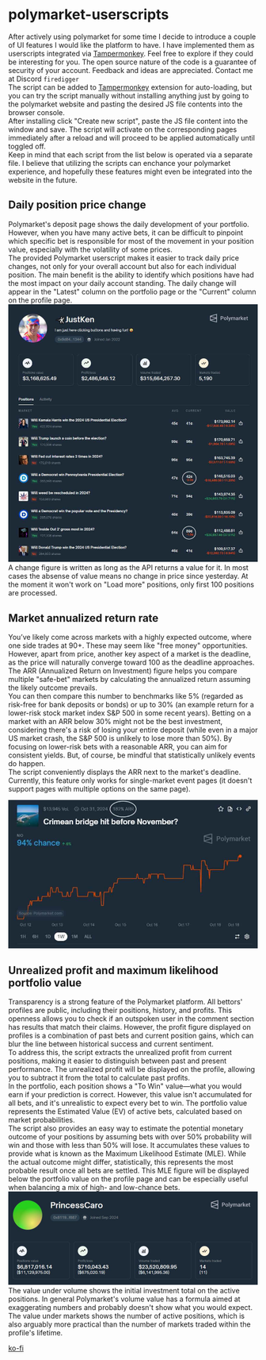 # polymarket-userscripts
After actively using polymarket for some time I decide to introduce a couple of UI features I would like the platform to have. I have implemented them as userscripts integrated via [Tampermonkey](https://www.tampermonkey.net). Feel free to explore if they could be interesting for you. The open source nature of the code is a guarantee of security of your account. Feedback and ideas are appreciated. Contact me at Discord `firedigger`  
The script can be added to [Tampermonkey](https://www.tampermonkey.net) extension for auto-loading, but you can try the script manually without installing anything just by going to the polymarket website and pasting the desired JS file contents into the browser console.  
After installing click "Create new script", paste the JS file content into the window and save. The script will activate on the corresponding pages immediately after a reload and will proceed to be applied automatically until toggled off.  
Keep in mind that each script from the list below is operated via a separate file. I believe that utilizing the scripts can enchance your polymarket experience, and hopefully these features might even be integrated into the website in the future.

## Daily position price change
Polymarket's deposit page shows the daily development of your portfolio. However, when you have many active bets, it can be difficult to pinpoint which specific bet is responsible for most of the movement in your position value, especially with the volatility of some prices.  
The provided Polymarket userscript makes it easier to track daily price changes, not only for your overall account but also for each individual position. The main benefit is the ability to identify which positions have had the most impact on your daily account standing. The daily change will appear in the "Latest" column on the portfolio page or the "Current" column on the profile page.
![JustKen profile](https://raw.githubusercontent.com/firedigger/polymarket-userscripts/refs/heads/main/screen1.JPG)
A change figure is written as long as the API returns a value for it. In most cases the absense of value means no change in price since yesterday. At the moment it won't work on "Load more" positions, only first 100 positions are processed.
## Market annualized return rate
You’ve likely come across markets with a highly expected outcome, where one side trades at 90+. These may seem like "free money" opportunities. However, apart from price, another key aspect of a market is the deadline, as the price will naturally converge toward 100 as the deadline approaches. The ARR (Annualized Return on Investment) figure helps you compare multiple "safe-bet" markets by calculating the annualized return assuming the likely outcome prevails.  
You can then compare this number to benchmarks like 5% (regarded as risk-free for bank deposits or bonds) or up to 30% (an example return for a lower-risk stock market index S&P 500 in some recent years). Betting on a market with an ARR below 30% might not be the best investment, considering there's a risk of losing your entire deposit (while even in a major US market crash, the S&P 500 is unlikely to lose more than 50%). By focusing on lower-risk bets with a reasonable ARR, you can aim for consistent yields. But, of course, be mindful that statistically unlikely events do happen.  
The script conveniently displays the ARR next to the market's deadline. Currently, this feature only works for single-market event pages (it doesn't support pages with multiple options on the same page).

![Crimean bridge hit before November market](https://raw.githubusercontent.com/firedigger/polymarket-userscripts/refs/heads/main/screen2.JPG)
## Unrealized profit and maximum likelihood portfolio value
Transparency is a strong feature of the Polymarket platform. All bettors' profiles are public, including their positions, history, and profits. This openness allows you to check if an outspoken user in the comment section has results that match their claims. However, the profit figure displayed on profiles is a combination of past bets and current position gains, which can blur the line between historical success and current sentiment.  
To address this, the script extracts the unrealized profit from current positions, making it easier to distinguish between past and present performance. The unrealized profit will be displayed on the profile, allowing you to subtract it from the total to calculate past profits.  
In the portfolio, each position shows a "To Win" value—what you would earn if your prediction is correct. However, this value isn't accumulated for all bets, and it's unrealistic to expect every bet to win. The portfolio value represents the Estimated Value (EV) of active bets, calculated based on market probabilities.  
The script also provides an easy way to estimate the potential monetary outcome of your positions by assuming bets with over 50% probability will win and those with less than 50% will lose. It accumulates these values to provide what is known as the Maximum Likelihood Estimate (MLE). While the actual outcome might differ, statistically, this represents the most probable result once all bets are settled. This MLE figure will be displayed below the portfolio value on the profile page and can be especially useful when balancing a mix of high- and low-chance bets.
![PrincessCaro profile](https://raw.githubusercontent.com/firedigger/polymarket-userscripts/refs/heads/main/screen3.JPG)
The value under volume shows the initial investment total on the active positions. In general Polymarket's volume value has a formula aimed at exaggerating numbers and probably doesn't show what you would expect.  
The value under markets shows the number of active positions, which is also arguably more practical than the number of markets traded within the profile's lifetime.

[ko-fi](https://ko-fi.com/firedigger)